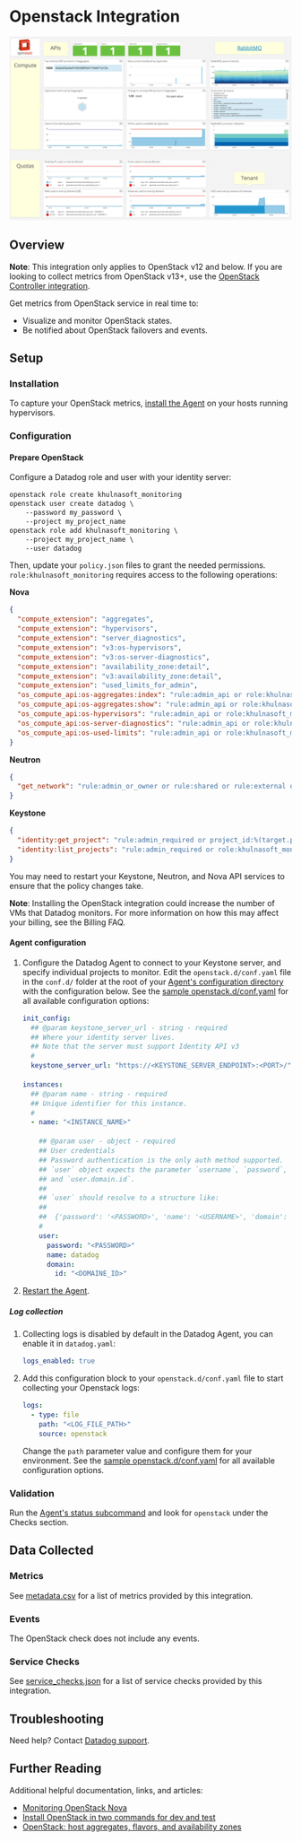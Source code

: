 # Openstack Integration

![OpenStack default dashboard][1]

## Overview

**Note**: This integration only applies to OpenStack v12 and below. If you are looking to collect metrics from OpenStack v13+, use the [OpenStack Controller integration][2].

Get metrics from OpenStack service in real time to:

- Visualize and monitor OpenStack states.
- Be notified about OpenStack failovers and events.

## Setup

### Installation

To capture your OpenStack metrics, [install the Agent][3] on your hosts running hypervisors.

### Configuration

#### Prepare OpenStack

Configure a Datadog role and user with your identity server:

```console
openstack role create khulnasoft_monitoring
openstack user create datadog \
    --password my_password \
    --project my_project_name
openstack role add khulnasoft_monitoring \
    --project my_project_name \
    --user datadog
```

Then, update your `policy.json` files to grant the needed permissions. `role:khulnasoft_monitoring` requires access to the following operations:

**Nova**

```json
{
  "compute_extension": "aggregates",
  "compute_extension": "hypervisors",
  "compute_extension": "server_diagnostics",
  "compute_extension": "v3:os-hypervisors",
  "compute_extension": "v3:os-server-diagnostics",
  "compute_extension": "availability_zone:detail",
  "compute_extension": "v3:availability_zone:detail",
  "compute_extension": "used_limits_for_admin",
  "os_compute_api:os-aggregates:index": "rule:admin_api or role:khulnasoft_monitoring",
  "os_compute_api:os-aggregates:show": "rule:admin_api or role:khulnasoft_monitoring",
  "os_compute_api:os-hypervisors": "rule:admin_api or role:khulnasoft_monitoring",
  "os_compute_api:os-server-diagnostics": "rule:admin_api or role:khulnasoft_monitoring",
  "os_compute_api:os-used-limits": "rule:admin_api or role:khulnasoft_monitoring"
}
```

**Neutron**

```json
{
  "get_network": "rule:admin_or_owner or rule:shared or rule:external or rule:context_is_advsvc or role:khulnasoft_monitoring"
}
```

**Keystone**

```json
{
  "identity:get_project": "rule:admin_required or project_id:%(target.project.id)s or role:khulnasoft_monitoring",
  "identity:list_projects": "rule:admin_required or role:khulnasoft_monitoring"
}
```

You may need to restart your Keystone, Neutron, and Nova API services to ensure that the policy changes take.

**Note**: Installing the OpenStack integration could increase the number of VMs that Datadog monitors. For more information on how this may affect your billing, see the Billing FAQ.

#### Agent configuration

1. Configure the Datadog Agent to connect to your Keystone server, and specify individual projects to monitor. Edit the `openstack.d/conf.yaml` file in the `conf.d/` folder at the root of your [Agent's configuration directory][4] with the configuration below. See the [sample openstack.d/conf.yaml][5] for all available configuration options:

   ```yaml
   init_config:
     ## @param keystone_server_url - string - required
     ## Where your identity server lives.
     ## Note that the server must support Identity API v3
     #
     keystone_server_url: "https://<KEYSTONE_SERVER_ENDPOINT>:<PORT>/"

   instances:
     ## @param name - string - required
     ## Unique identifier for this instance.
     #
     - name: "<INSTANCE_NAME>"

       ## @param user - object - required
       ## User credentials
       ## Password authentication is the only auth method supported.
       ## `user` object expects the parameter `username`, `password`,
       ## and `user.domain.id`.
       ##
       ## `user` should resolve to a structure like:
       ##
       ##  {'password': '<PASSWORD>', 'name': '<USERNAME>', 'domain': {'id': '<DOMAINE_ID>'}}
       #
       user:
         password: "<PASSWORD>"
         name: datadog
         domain:
           id: "<DOMAINE_ID>"
   ```

2. [Restart the Agent][6].

##### Log collection

1. Collecting logs is disabled by default in the Datadog Agent, you can enable it in `datadog.yaml`:

   ```yaml
   logs_enabled: true
   ```

2. Add this configuration block to your `openstack.d/conf.yaml` file to start collecting your Openstack logs:

   ```yaml
   logs:
     - type: file
       path: "<LOG_FILE_PATH>"
       source: openstack
   ```

    Change the `path` parameter value and configure them for your environment. See the [sample openstack.d/conf.yaml][5] for all available configuration options.
   

### Validation

Run the [Agent's status subcommand][7] and look for `openstack` under the Checks section.

## Data Collected

### Metrics

See [metadata.csv][8] for a list of metrics provided by this integration.

### Events

The OpenStack check does not include any events.

### Service Checks

See [service_checks.json][9] for a list of service checks provided by this integration.

## Troubleshooting

Need help? Contact [Datadog support][10].

## Further Reading

Additional helpful documentation, links, and articles:

- [Monitoring OpenStack Nova][11]
- [Install OpenStack in two commands for dev and test][12]
- [OpenStack: host aggregates, flavors, and availability zones][13]

[1]: https://raw.githubusercontent.com/KhulnaSoft/integrations-core/master/openstack/images/openstack_dashboard.png
[2]: https://docs.khulnasoft.com/integrations/openstack_controller
[3]: https://app.khulnasoft.com/account/settings/agent/latest
[4]: https://docs.khulnasoft.com/agent/guide/agent-configuration-files/#agent-configuration-directory
[5]: https://github.com/KhulnaSoft/integrations-core/blob/master/openstack/khulnasoft_checks/openstack/data/conf.yaml.example
[6]: https://docs.khulnasoft.com/agent/guide/agent-commands/#start-stop-and-restart-the-agent
[7]: https://docs.khulnasoft.com/agent/guide/agent-commands/#agent-status-and-information
[8]: https://github.com/KhulnaSoft/integrations-core/blob/master/openstack/metadata.csv
[9]: https://github.com/KhulnaSoft/integrations-core/blob/master/openstack/assets/service_checks.json
[10]: https://docs.khulnasoft.com/help/
[11]: https://www.khulnasoft.com/blog/openstack-monitoring-nova
[12]: https://www.khulnasoft.com/blog/install-openstack-in-two-commands
[13]: https://www.khulnasoft.com/blog/openstack-host-aggregates-flavors-availability-zones
